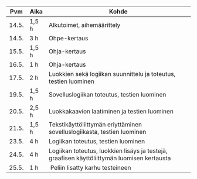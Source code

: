 |Pvm   | Aika	| Kohde		|
|------|--------|---------------|
|14.5. | 1,5 h	| Alkutoimet, aihemäärittely |
|14.5. | 3 h	| Ohpe-kertaus |
|15.5. | 1,5 h 	| Ohja-kertaus |
|16.5. | 1 h	| Ohja-kertaus |
|17.5. | 2 h 	| Luokkien sekä logiikan suunnittelu ja toteutus, testien luominen|
|19.5. | 1,5 h	| Sovelluslogiikan toteutus, testien luominen |
|20.5. | 2,5 h	| Luokkakaavion laatiminen ja testien luominen |
|21.5. | 1,5 h	| Tekstikäyttöliittymän eriyttäminen sovelluslogiikasta, testien luominen |
|23.5. | 4 h	| Logiikan toteutus, testien luominen |
|24.5. | 4 h 	| Logiikan toteutus, luokkien lisäys ja testejä, graafisen käyttöliittymän luomisen kertausta |
|25.5. | 1 h	| Peliin lisatty karhu testeineen |

